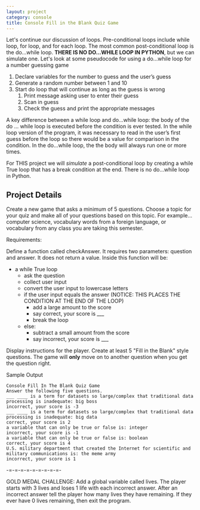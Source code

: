 ```yaml
---
layout: project
category: console
title: Console Fill in the Blank Quiz Game
---
```

Let's continue our discussion of loops. Pre-conditional loops include while loop, for loop, and for each loop. The most common post-conditional loop is the do...while loop. **THERE IS NO DO...WHILE LOOP IN PYTHON**, but we can simulate one. Let's look at some pseudocode for using a do...while loop for a number guessing game

1. Declare variables for the number to guess and the user’s guess
1. Generate a random number between 1 and 10
1. Start do loop that will continue as long as the guess is wrong
   1. Print message asking user to enter their guess
   1. Scan in guess
   1. Check the guess and print the appropriate messages

A key difference between a while loop and do...while loop: the body of the do ... while loop is executed before the condition is ever tested. In the while loop version of the program, it was necessary to read in the user’s first guess before the loop so there would be a value for comparison in the condition. In the do...while loop, the the body will always run one or more times.

For THIS project we will *simulate* a post-conditional loop by creating a while True loop that has a break condition at the end. There is no do...while loop in Python.

## Project Details

Create a new game that asks a minimum of 5 questions. Choose a topic for your quiz and make all of your questions based on this topic. For example... computer science, vocabulary words from a foreign language, or vocabulary from any class you are taking this semester.

Requirements:

Define a function called checkAnswer. It requires two parameters: question and answer. It does not return a value. Inside this function will be:
- a while True loop
  - ask the question
  - collect user input
  - convert the user input to lowercase letters
  - if the user input equals the answer (NOTICE: THIS PLACES THE CONDITION AT THE END OF THE LOOP)
    - add a large amount to the score
    - say correct, your score is ___
    - break the loop
  - else:
    - subtract a small amount from the score
    - say incorrect, your score is ___

Display instructions for the player.
Create at least 5 "Fill in the Blank" style questions.
The game will **only** move on to another question when you get the question right.


Sample Output
```
Console Fill In The Blank Quiz Game
Answer the following five questions.
___ ____ is a term for datasets so large/complex that traditional data processing is inadequate: big boss
incorrect, your score is -3
___ ____ is a term for datasets so large/complex that traditional data processing is inadequate: big data
correct, your score is 2
a variable that can only be true or false is: integer
incorrect, your score is -1
a variable that can only be true or false is: boolean
correct, your score is 4
U.S. military department that created the Internet for scientific and military communications is: the meme army
incorrect, your score is 1
```

-=-=-=-=-=-=-=-=-=-

GOLD MEDAL CHALLENGE: Add a global variable called lives. The player starts with 3 lives and loses 1 life with each incorrect answer. After an incorrect answer tell the player how many lives they have remaining. If they ever have 0 lives remaining, then exit the program.
